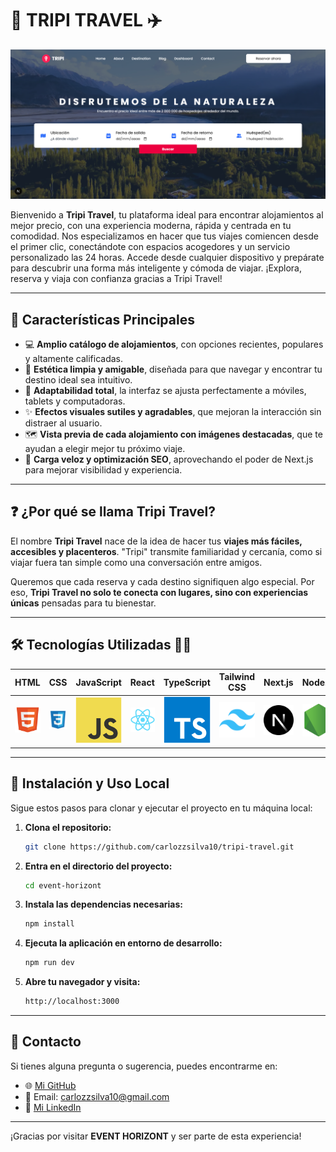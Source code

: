 # 🧳 TRIPI TRAVEL ✈️

[![TRIPI TRAVEL](./public/image-preview.png)](https://tripi-travel-web.netlify.app/)

Bienvenido a **Tripi Travel**, tu plataforma ideal para encontrar alojamientos al mejor precio, con una experiencia moderna, rápida y centrada en tu comodidad. Nos especializamos en hacer que tus viajes comiencen desde el primer clic, conectándote con espacios acogedores y un servicio personalizado las 24 horas. Accede desde cualquier dispositivo y prepárate para descubrir una forma más inteligente y cómoda de viajar. ¡Explora, reserva y viaja con confianza gracias a Tripi Travel!

---

## 🌟 **Características Principales**

- 💻 **Amplio catálogo de alojamientos**, con opciones recientes, populares y altamente calificadas.
- 🎨 **Estética limpia y amigable**, diseñada para que navegar y encontrar tu destino ideal sea intuitivo.
- 📱 **Adaptabilidad total**, la interfaz se ajusta perfectamente a móviles, tablets y computadoras.
- ✨ **Efectos visuales sutiles y agradables**, que mejoran la interacción sin distraer al usuario.
- 🗺️ **Vista previa de cada alojamiento con imágenes destacadas**, que te ayudan a elegir mejor tu próximo viaje.
- 🚀 **Carga veloz y optimización SEO**, aprovechando el poder de Next.js para mejorar visibilidad y experiencia.

---

## ❓ ¿Por qué se llama Tripi Travel?

El nombre **Tripi Travel** nace de la idea de hacer tus **viajes más fáciles, accesibles y placenteros**. "Tripi" transmite familiaridad y cercanía, como si viajar fuera tan simple como una conversación entre amigos.

Queremos que cada reserva y cada destino signifiquen algo especial. Por eso, **Tripi Travel no solo te conecta con lugares, sino con experiencias únicas** pensadas para tu bienestar.

---

## 🛠️ Tecnologías Utilizadas 👨‍💻

| HTML | CSS | JavaScript | React | TypeScript | Tailwind CSS | Next.js | Node.js | ESLint |
|------|-----|------------|--------|-------------|---------------|--------|---------|--------|
| ![HTML](https://raw.githubusercontent.com/devicons/devicon/master/icons/html5/html5-original.svg) | ![CSS](https://raw.githubusercontent.com/devicons/devicon/master/icons/css3/css3-original.svg) | ![JavaScript](https://raw.githubusercontent.com/devicons/devicon/master/icons/javascript/javascript-original.svg) | ![React](https://raw.githubusercontent.com/devicons/devicon/master/icons/react/react-original.svg) | ![TypeScript](https://raw.githubusercontent.com/devicons/devicon/master/icons/typescript/typescript-original.svg) | ![TailwindCSS](https://raw.githubusercontent.com/devicons/devicon/master/icons/tailwindcss/tailwindcss-original.svg) | ![Next.js](https://raw.githubusercontent.com/devicons/devicon/master/icons/nextjs/nextjs-original.svg) | ![Node.js](https://raw.githubusercontent.com/devicons/devicon/master/icons/nodejs/nodejs-original.svg) | ![ESLint](https://raw.githubusercontent.com/devicons/devicon/master/icons/eslint/eslint-original.svg) |

---

## 🚀 Instalación y Uso Local

Sigue estos pasos para clonar y ejecutar el proyecto en tu máquina local:

1. **Clona el repositorio:**

   ```bash
   git clone https://github.com/carlozzsilva10/tripi-travel.git
   ```

2. **Entra en el directorio del proyecto:**

   ```bash
   cd event-horizont
   ```

3. **Instala las dependencias necesarias:**

   ```bash
   npm install
   ```

4. **Ejecuta la aplicación en entorno de desarrollo:**

   ```bash
   npm run dev
   ```

5. **Abre tu navegador y visita:**

   ```bash
   http://localhost:3000
   ```

---

## 📩 Contacto

Si tienes alguna pregunta o sugerencia, puedes encontrarme en:

- 🌐 [Mi GitHub](https://github.com/carlozzsilva10)
- 📧 Email: [carlozzsilva10@gmail.com](mailto:carlozzsilva10@gmail.com)
- 💼 [Mi LinkedIn](https://www.linkedin.com/in/carlos-eduardo-silva-bustamante-b6084528b?utm_source=share&utm_campaign=share_via&utm_content=profile&utm_medium=android_app)

---

¡Gracias por visitar **EVENT HORIZONT** y ser parte de esta experiencia!
